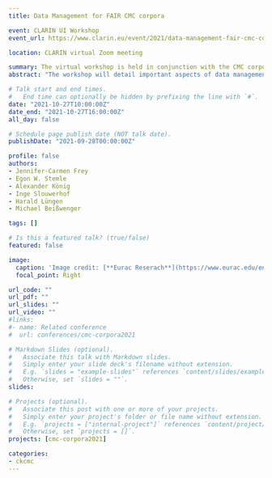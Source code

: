 ```yaml
---
title: Data Management for FAIR CMC corpora

event: CLARIN UI Workshop
event_url: https://www.clarin.eu/event/2021/data-management-fair-cmc-corpora

location: CLARIN virtual Zoom meeting

summary: The virtual workshop is held in conjunction with the CMC corpora 2021 conference.
abstract: "The workshop will detail important aspects of data management as it applies to CMC corpora, for example, how data should be collected, which metadata to record, which data formats are advisable, and which legal concerns need to be considered when CMC corpora are supposed to be Findable, Accessible, Interoperable and Reusable at the end of a project. The workshop is aimed at early career researchers or researchers that are about to start a new project in the field of CMC corpora."

# Talk start and end times.
#   End time can optionally be hidden by prefixing the line with `#`.
date: "2021-10-27T10:00:00Z"
date_end: "2021-10-27T16:00:00Z"
all_day: false

# Schedule page publish date (NOT talk date).
publishDate: "2021-09-28T00:00:00Z"

profile: false
authors:
- Jennifer-Carmen Frey
- Egon W. Stemle
- Alexander König
- Inge Slouwerhof
- Harald Lüngen
- Michael Beißwenger

tags: []

# Is this a featured talk? (true/false)
featured: false

image:
  caption: 'Image credit: [**Eurac Reserach**](https://www.eurac.edu/en/meeting-management)'
  focal_point: Right

url_code: ""
url_pdf: ""
url_slides: ""
url_video: ""
#links:
#- name: Related conference
#  url: conferences/cmc-corpora2021

# Markdown Slides (optional).
#   Associate this talk with Markdown slides.
#   Simply enter your slide deck's filename without extension.
#   E.g. `slides = "example-slides"` references `content/slides/example-slides.md`.
#   Otherwise, set `slides = ""`.
slides:

# Projects (optional).
#   Associate this post with one or more of your projects.
#   Simply enter your project's folder or file name without extension.
#   E.g. `projects = ["internal-project"]` references `content/project/deep-learning/index.md`.
#   Otherwise, set `projects = []`.
projects: [cmc-corpora2021]

categories:
- ckcmc
---
```

